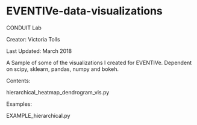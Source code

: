 # EVENTIVe-data-visualizations

CONDUIT Lab

Creator: Victoria Tolls

Last Updated: March 2018

A Sample of some of the visualizations I created for EVENTIVe. Dependent on scipy, sklearn, pandas, numpy and bokeh. 

Contents:

hierarchical_heatmap_dendrogram_vis.py


Examples:

EXAMPLE_hierarchical.py


